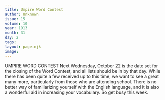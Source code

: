 ```yaml
---
title: Umpire Word Contest
author: Unknown
issue: 15
volume: 10
year: 1913
month: 31
day: 2
tags:
layout: page.njk
image:
---
```

UMPIRE WORD CONTEST    Next Wednesday, October 22 is the date set for the closing of the Word Contest, and all lists should be in by that day. While there has been quite a few received up to this time, we want to see a great many more, particularly from those who are attending school. There is no better way of familiarizing yourself with the English language, and it is also a wonderful aid in increasing your vocabulary. So get busy this week. 


